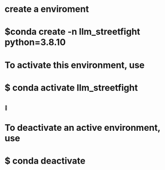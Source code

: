 # create a enviroment

# $conda create -n  llm_streetfight python=3.8.10


# To activate this environment, use
#

#     $ conda activate llm_streetfight
#

# To deactivate an active environment, use
#
#     $ conda deactivate

